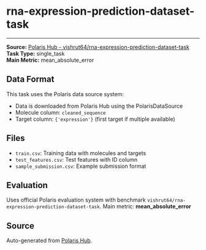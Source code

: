 # rna-expression-prediction-dataset-task



---

**Source:** [Polaris Hub - vishrut64/rna-expression-prediction-dataset-task](https://polarishub.io)  
**Task Type:** single_task  
**Main Metric:** mean_absolute_error

## Data Format

This task uses the Polaris data source system:
- Data is downloaded from Polaris Hub using the PolarisDataSource
- Molecule column: `cleaned_sequence`
- Target column: `{'expression'}` (first target if multiple available)

## Files

- `train.csv`: Training data with molecules and targets
- `test_features.csv`: Test features with ID column
- `sample_submission.csv`: Example submission format

## Evaluation

Uses official Polaris evaluation system with benchmark `vishrut64/rna-expression-prediction-dataset-task`.
Main metric: **mean_absolute_error**

## Source

Auto-generated from [Polaris Hub](https://polarishub.io/).
